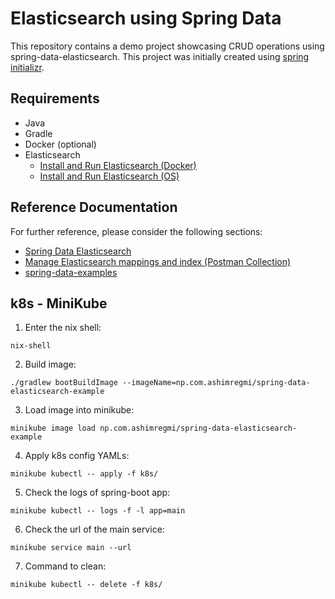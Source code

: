 # Elasticsearch using Spring Data
This repository contains a demo project showcasing CRUD operations using spring-data-elasticsearch.
This project was initially created using [spring initializr](https://start.spring.io/). 

## Requirements
* Java
* Gradle
* Docker (optional)
* Elasticsearch
    * [Install and Run Elasticsearch (Docker)](https://www.elastic.co/guide/en/elasticsearch/reference/current/docker.html)
    * [Install and Run Elasticsearch (OS)](https://www.elastic.co/guide/en/elasticsearch/reference/current/getting-started-install.html)

## Reference Documentation
For further reference, please consider the following sections:
* [Spring Data Elasticsearch](https://docs.spring.io/spring-boot/docs/2.3.3.RELEASE/reference/htmlsingle/#boot-features-elasticsearch)
* [Manage Elasticsearch mappings and index (Postman Collection)](https://www.getpostman.com/collections/1ce1ccb3d99ef8acd697)
* [spring-data-examples](https://github.com/spring-projects/spring-data-examples/tree/master/elasticsearch)

## k8s - MiniKube

1. Enter the nix shell:
```
nix-shell
```
2. Build image:
```
./gradlew bootBuildImage --imageName=np.com.ashimregmi/spring-data-elasticsearch-example
```
3. Load image into minikube:
```
minikube image load np.com.ashimregmi/spring-data-elasticsearch-example
```
4. Apply k8s config YAMLs:
```
minikube kubectl -- apply -f k8s/
```
5. Check the logs of spring-boot app:
```
minikube kubectl -- logs -f -l app=main
```
6. Check the url of the main service:
```
minikube service main --url
```
7. Command to clean:
```
minikube kubectl -- delete -f k8s/
```